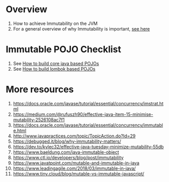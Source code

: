# Overview
1. How to achieve Immutability on the JVM
1. For a general overview of why Immutability is important, [see here](../general/immutability.md)


# Immutable POJO Checklist
1. See [How to build core java based POJOs](./pojos.core.java8-11.md)
1. See [How to build lombok based POJOs](./pojos.lombok.java8-11.md)


# More resources
1. https://docs.oracle.com/javase/tutorial/essential/concurrency/imstrat.html
1. https://medium.com/@rufuszh90/effective-java-item-15-minimise-mutability-2526108ac7f1
1. https://docs.oracle.com/javase/tutorial/essential/concurrency/immutable.html
1. http://www.javapractices.com/topic/TopicAction.do?Id=29
1. https://debugged.it/blog/why-immutability-matters/
1. https://dev.to/kylec32/effective-java-tuesday-minimize-mutability-55db
1. https://www.baeldung.com/java-immutable-object
1. https://www.ctl.io/developers/blog/post/immutability
1. https://www.javatpoint.com/mutable-and-immutable-in-java
1. https://www.leadingagile.com/2018/03/immutable-in-java/
1. https://www.tiny.cloud/blog/mutable-vs-immutable-javascript/

